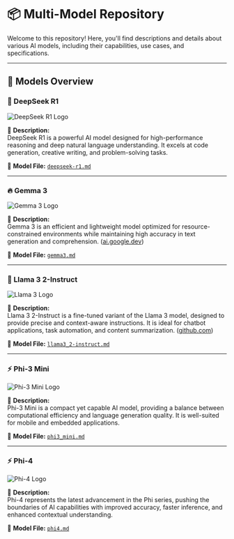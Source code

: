 # 📦 Multi-Model Repository

Welcome to this repository! Here, you'll find descriptions and details about various AI models, including their capabilities, use cases, and specifications.

---

## 🚀 Models Overview

### 🐋 DeepSeek R1
![DeepSeek R1 Logo](https://github.com/deepseek-ai/DeepSeek-V2/blob/main/figures/logo.svg?raw=true)

📌 **Description:**  
DeepSeek R1 is a powerful AI model designed for high-performance reasoning and deep natural language understanding. It excels at code generation, creative writing, and problem-solving tasks.

📂 **Model File:** [`deepseek-r1.md`](./deepseek-r1.md)

---

### 🔥 Gemma 3
![Gemma 3 Logo](https://ai.google.dev/static/gemma/images/gemma3.png)

📌 **Description:**  
Gemma 3 is an efficient and lightweight model optimized for resource-constrained environments while maintaining high accuracy in text generation and comprehension. ([ai.google.dev](https://ai.google.dev/gemma?utm_source=chatgpt.com))

📂 **Model File:** [`gemma3.md`](./gemma3.md)

---

### 🦙 Llama 3 2-Instruct
![Llama 3 Logo](https://custom.typingmind.com/tools/model-icons/llama/llama.png)

📌 **Description:**  
Llama 3 2-Instruct is a fine-tuned variant of the Llama 3 model, designed to provide precise and context-aware instructions. It is ideal for chatbot applications, task automation, and content summarization. ([github.com](https://github.com/meta-llama/llama3?utm_source=chatgpt.com))

📂 **Model File:** [`llama3_2-instruct.md`](./llama3_2-instruct.md)

---

### ⚡️ Phi-3 Mini
![Phi-3 Mini Logo](https://uhf.microsoft.com/images/microsoft/RE1Mu3b.png)

📌 **Description:**  
Phi-3 Mini is a compact yet capable AI model, providing a balance between computational efficiency and language generation quality. It is well-suited for mobile and embedded applications.

📂 **Model File:** [`phi3_mini.md`](./phi3_mini.md)

---

### ⚡️ Phi-4
![Phi-4 Logo](https://uhf.microsoft.com/images/microsoft/RE1Mu3b.png)

📌 **Description:**  
Phi-4 represents the latest advancement in the Phi series, pushing the boundaries of AI capabilities with improved accuracy, faster inference, and enhanced contextual understanding.

📂 **Model File:** [`phi4.md`](./phi4.md)
